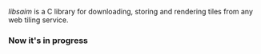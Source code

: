 _libsaim_ is a C library for downloading, storing and rendering tiles from any web tiling service.

### Now it's in progress
